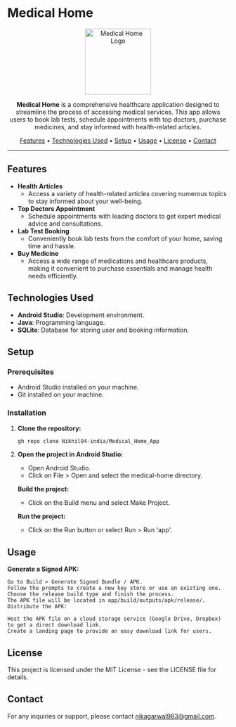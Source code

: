 # Medical Home

<p align="center">
  <img src="https://via.placeholder.com/150" alt="Medical Home Logo" width="150" height="150">
</p>

<p align="center">
  <b>Medical Home</b> is a comprehensive healthcare application designed to streamline the process of accessing medical services. 
  This app allows users to book lab tests, schedule appointments with top doctors, purchase medicines, and stay informed with health-related articles.
</p>

<p align="center">
  <a href="#features">Features</a> •
  <a href="#technologies-used">Technologies Used</a> •
  <a href="#setup">Setup</a> •
  <a href="#usage">Usage</a> •
  <a href="#license">License</a> •
  <a href="#contact">Contact</a>
</p>

---

## Features

- **Health Articles**
  - Access a variety of health-related articles covering numerous topics to stay informed about your well-being.
- **Top Doctors Appointment**
  - Schedule appointments with leading doctors to get expert medical advice and consultations.
- **Lab Test Booking**
  - Conveniently book lab tests from the comfort of your home, saving time and hassle.
- **Buy Medicine**
  - Access a wide range of medications and healthcare products, making it convenient to purchase essentials and manage health needs efficiently.

## Technologies Used

- **Android Studio**: Development environment.
- **Java**: Programming language.
- **SQLite**: Database for storing user and booking information.

## Setup

### Prerequisites

- Android Studio installed on your machine.
- Git installed on your machine.

### Installation

1. **Clone the repository:**
   ```bash
   gh repo clone Nikhil04-india/Medical_Home_App
2. **Open the project in Android Studio:**

    - Open Android Studio.
    - Click on File > Open and select the medical-home directory.
    
   **Build the project:**

    - Click on the Build menu and select Make Project.

   **Run the project:**

    - Click on the Run button or select Run > Run 'app'.

## Usage
   **Generate a Signed APK:**

    Go to Build > Generate Signed Bundle / APK.
    Follow the prompts to create a new key store or use an existing one.
    Choose the release build type and finish the process.
    The APK file will be located in app/build/outputs/apk/release/.
    Distribute the APK:

    Host the APK file on a cloud storage service (Google Drive, Dropbox) to get a direct download link.
    Create a landing page to provide an easy download link for users.

## License
This project is licensed under the MIT License - see the LICENSE file for details.

## Contact
For any inquiries or support, please contact nikagarwal983@gmail.com.
